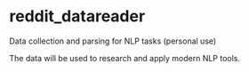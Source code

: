 # reddit_datareader
Data collection and parsing for NLP tasks (personal use)

The data will be used to research and apply modern NLP tools.
